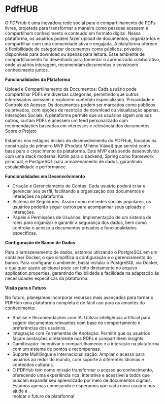 # PdfHUB

O *PDFHub* é uma inovadora rede social para o compartilhamento de PDFs livres, projetada para transformar a maneira como pessoas acessam e compartilham conhecimento e conteúdo em formato digital. Nessa plataforma, os usuários podem fazer upload de documentos, organizá-los e compartilhar com uma comunidade ativa e engajada. A plataforma oferece a flexibilidade de categorizar documentos como públicos, privados, disponíveis para download ou apenas para leitura. Esse ambiente de compartilhamento foi desenhado para fomentar o aprendizado colaborativo, onde usuários interagem, recomendam documentos e constroem conhecimento juntos.

__Funcionalidades da Plataforma__

Upload e Compartilhamento de Documentos: Cada usuário pode compartilhar PDFs em diversas categorias, permitindo que outros interessados acessem e explorem conteúdo especializado.
Privacidade e Controle de Acesso: Os documentos podem ser marcados como públicos ou privados, com opções de restrição de download ou visualização apenas.
Interações Sociais: A plataforma permite que os usuários sigam uns aos outros, curtam PDFs e acessem um feed personalizado com recomendações baseadas em interesses e relevância dos documentos.
Sobre o Projeto

Estamos nos estágios iniciais do desenvolvimento do PDFHub, focados na construção do primeiro MVP (Produto Mínimo Viável) que servirá como base para o crescimento da plataforma. Este MVP está sendo desenvolvido com uma stack moderna: Kotlin para o backend, Spring como framework principal, e PostgreSQL para armazenamento de dados, garantindo escalabilidade e performance.

__Funcionalidades em Desenvolvimento__

* Criação e Gerenciamento de Contas: Cada usuário poderá criar e gerenciar seu perfil, facilitando a organização dos documentos e interações na plataforma.
* Sistema de Seguidores: Assim como em redes sociais populares, os usuários poderão seguir outros para acompanhar seus uploads e interações.
* Papéis e Permissões de Usuários: Implementação de um sistema de roles para organizar e garantir a segurança dos dados, bem como controlar o acesso a documentos privados e funcionalidades específicas.

__Configuração de Banco de Dados__

Para o armazenamento de dados, estamos utilizando o PostgreSQL em um container Docker, o que simplifica a configuração e o gerenciamento do banco. Para configurar o ambiente, basta instalar o PostgreSQL via Docker, e qualquer ajuste adicional pode ser feito diretamente no arquivo application.properties, garantindo flexibilidade e facilidade na adaptação às necessidades específicas da plataforma.

__Visão para o Futuro__

No futuro, planejamos incorporar recursos mais avançados para tornar o PDFHub uma plataforma completa e de fácil uso para os amantes do conhecimento:

* Análise e Recomendações com IA: Utilizar inteligência artificial para sugerir documentos relevantes com base no comportamento e preferências dos usuários.
* Integração com Ferramentas de Anotação: Permitir que os usuários façam anotações diretamente nos PDFs e compartilhem insights.
* Gamificação: Incentivar o compartilhamento e a interação na plataforma com um sistema de pontos e recompensas.
* Suporte Multilíngue e Internacionalização: Ampliar o acesso para usuários ao redor do mundo, com suporte a diferentes idiomas e conteúdos culturais.
* O PDFHub tem como missão transformar o acesso ao conhecimento, oferecendo uma experiência rica, interativa e acessível a todos que buscam expandir seu aprendizado por meio de documentos digitais. Estamos apenas começando e esperamos que cada novo usuário nos ajude a     
  moldar o futuro da plataforma!
